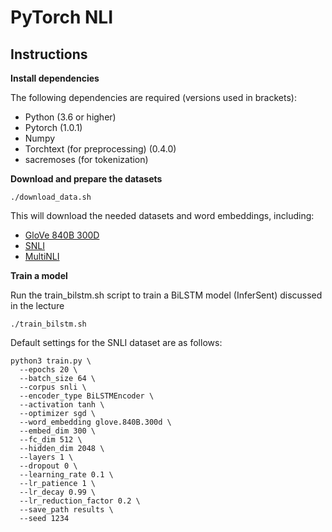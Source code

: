# PyTorch NLI

## Instructions

**Install dependencies**

The following dependencies are required (versions used in brackets):
* Python (3.6 or higher)
* Pytorch (1.0.1)
* Numpy
* Torchtext (for preprocessing) (0.4.0)
* sacremoses (for tokenization)

**Download and prepare the datasets**

```console
./download_data.sh
```
This will download the needed datasets and word embeddings, including:
* [GloVe 840B 300D](https://nlp.stanford.edu/projects/glove/)
* [SNLI](https://nlp.stanford.edu/projects/snli/)
* [MultiNLI](https://www.nyu.edu/projects/bowman/multinli/)

**Train a model**

Run the train_bilstm.sh script to train a BiLSTM model (InferSent) discussed in the lecture

```console
./train_bilstm.sh
```

Default settings for the SNLI dataset are as follows:

```console
python3 train.py \
  --epochs 20 \
  --batch_size 64 \
  --corpus snli \
  --encoder_type BiLSTMEncoder \
  --activation tanh \
  --optimizer sgd \
  --word_embedding glove.840B.300d \
  --embed_dim 300 \
  --fc_dim 512 \
  --hidden_dim 2048 \
  --layers 1 \
  --dropout 0 \
  --learning_rate 0.1 \
  --lr_patience 1 \
  --lr_decay 0.99 \
  --lr_reduction_factor 0.2 \
  --save_path results \
  --seed 1234
  ```

